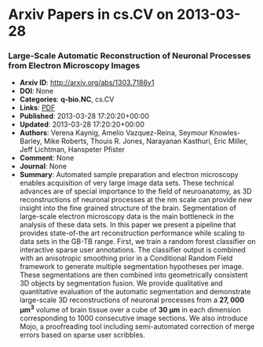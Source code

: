 # Arxiv Papers in cs.CV on 2013-03-28
### Large-Scale Automatic Reconstruction of Neuronal Processes from Electron Microscopy Images
- **Arxiv ID**: http://arxiv.org/abs/1303.7186v1
- **DOI**: None
- **Categories**: **q-bio.NC**, cs.CV
- **Links**: [PDF](http://arxiv.org/pdf/1303.7186v1)
- **Published**: 2013-03-28 17:20:20+00:00
- **Updated**: 2013-03-28 17:20:20+00:00
- **Authors**: Verena Kaynig, Amelio Vazquez-Reina, Seymour Knowles-Barley, Mike Roberts, Thouis R. Jones, Narayanan Kasthuri, Eric Miller, Jeff Lichtman, Hanspeter Pfister
- **Comment**: None
- **Journal**: None
- **Summary**: Automated sample preparation and electron microscopy enables acquisition of very large image data sets. These technical advances are of special importance to the field of neuroanatomy, as 3D reconstructions of neuronal processes at the nm scale can provide new insight into the fine grained structure of the brain. Segmentation of large-scale electron microscopy data is the main bottleneck in the analysis of these data sets. In this paper we present a pipeline that provides state-of-the art reconstruction performance while scaling to data sets in the GB-TB range. First, we train a random forest classifier on interactive sparse user annotations. The classifier output is combined with an anisotropic smoothing prior in a Conditional Random Field framework to generate multiple segmentation hypotheses per image. These segmentations are then combined into geometrically consistent 3D objects by segmentation fusion. We provide qualitative and quantitative evaluation of the automatic segmentation and demonstrate large-scale 3D reconstructions of neuronal processes from a $\mathbf{27,000}$ $\mathbf{\mu m^3}$ volume of brain tissue over a cube of $\mathbf{30 \; \mu m}$ in each dimension corresponding to 1000 consecutive image sections. We also introduce Mojo, a proofreading tool including semi-automated correction of merge errors based on sparse user scribbles.



